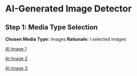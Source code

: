 # AI-Generated Image Detector

## Step 1: Media Type Selection

**Chosen Media Type:** Images
**Rationale:** I selected images

[AI Image 1](https://thispersondoesnotexist.com/)

[AI Image 2](https://designer.microsoft.com/editor?appliedPrompt=Claymation+style+%5Bboy+with+a+diverse+background%5D+with+a+%5Bhappy+grin%5D%2C+wearing+a+%5Bstriped%2C+button-up+shirt%5D+with+the+name+%5B%22Kian%22%5D+and+%5Bdark+brown%5D+eyes+and+%5Bdark+black+hair+in+a+short+style%5D.+Holding+a+%5Bskateboard%5D+with+%5Bskatepark%5D+in+the+background.+Fashion%2C+text+3D+rendering%2C+typography%2C+illustration%2C+painting%2C+photo%2C+poster%2C+3d+render.+)

[AI Image 3](https://openart.ai/community/O30pSCGraaFKfiKBaJDk)
